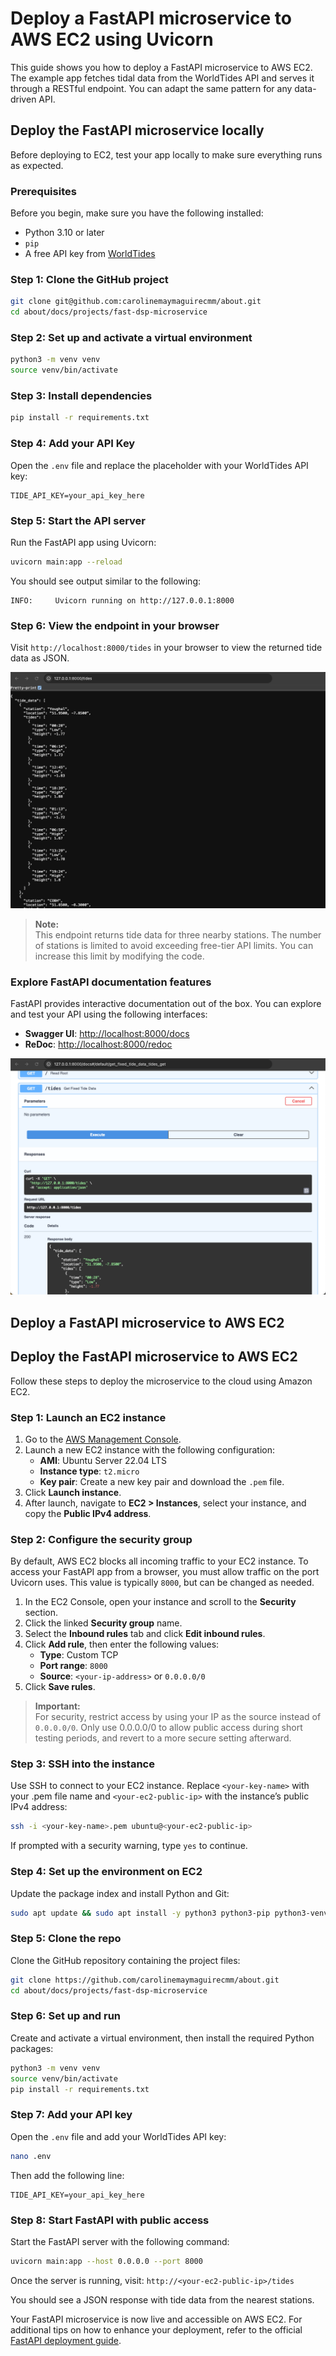 # Deploy a FastAPI microservice to AWS EC2 using Uvicorn

This guide shows you how to deploy a FastAPI microservice to AWS EC2. The example app fetches tidal data from the WorldTides API and serves it through a RESTful endpoint. You can adapt the same pattern for any data-driven API.

## Deploy the FastAPI microservice locally

Before deploying to EC2, test your app locally to make sure everything runs as expected.

### Prerequisites

Before you begin, make sure you have the following installed:

- Python 3.10 or later
- `pip`
- A free API key from [WorldTides](https://www.worldtides.info/register)

### Step 1: Clone the GitHub project

```bash
git clone git@github.com:carolinemaymaguirecmm/about.git
cd about/docs/projects/fast-dsp-microservice
```

### Step 2: Set up and activate a virtual environment

```bash
python3 -m venv venv
source venv/bin/activate
```

### Step 3: Install dependencies

```bash
pip install -r requirements.txt
```

### Step 4: Add your API Key

Open the `.env` file and replace the placeholder with your WorldTides API key:

```env
TIDE_API_KEY=your_api_key_here
```

### Step 5: Start the API server

Run the FastAPI app using Uvicorn:

```bash
uvicorn main:app --reload
```

You should see output similar to the following:

```
INFO:     Uvicorn running on http://127.0.0.1:8000
```

### Step 6: View the endpoint in your browser

Visit `http://localhost:8000/tides` in your browser to view the returned tide data as JSON.

![Swagger UI Screenshot](./images/fast-api-browser.png)

> **Note:**  
> This endpoint returns tide data for three nearby stations. The number of stations is limited to avoid exceeding free-tier API limits. You can increase this limit by modifying the code.

### Explore FastAPI documentation features

FastAPI provides interactive documentation out of the box. You can explore and test your API using the following interfaces:

- **Swagger UI**: [http://localhost:8000/docs](http://localhost:8000/docs)
- **ReDoc**: [http://localhost:8000/redoc](http://localhost:8000/redoc)

![Swagger UI Screenshot](./images/fast-api-docs.png)

## Deploy a FastAPI microservice to AWS EC2

## Deploy the FastAPI microservice to AWS EC2

Follow these steps to deploy the microservice to the cloud using Amazon EC2.

### Step 1: Launch an EC2 instance

1. Go to the [AWS Management Console](https://console.aws.amazon.com/).
2. Launch a new EC2 instance with the following configuration:
   - **AMI**: Ubuntu Server 22.04 LTS
   - **Instance type**: `t2.micro`
   - **Key pair**: Create a new key pair and download the `.pem` file.
3. Click **Launch instance**.
4. After launch, navigate to **EC2 > Instances**, select your instance, and copy the **Public IPv4 address**.

### Step 2: Configure the security group

By default, AWS EC2 blocks all incoming traffic to your EC2 instance. To access your FastAPI app from a browser, you must allow traffic on the port Uvicorn uses. This value is typically `8000`, but can be changed as needed.

1. In the EC2 Console, open your instance and scroll to the **Security** section.
2. Click the linked **Security group** name.
3. Select the **Inbound rules** tab and click **Edit inbound rules**.
4. Click **Add rule**, then enter the following values:
   - **Type**: Custom TCP
   - **Port range**: `8000`
   - **Source**: `<your-ip-address>` or `0.0.0.0/0`
5. Click **Save rules**.

> **Important:**  
> For security, restrict access by using your IP as the source instead of `0.0.0.0/0`. Only use 0.0.0.0/0 to allow public access during short testing periods, and revert to a more secure setting afterward.

### Step 3: SSH into the instance

Use SSH to connect to your EC2 instance. Replace `<your-key-name>` with your .pem file name and `<your-ec2-public-ip>` with the instance’s public IPv4 address:

```bash
ssh -i <your-key-name>.pem ubuntu@<your-ec2-public-ip>
```

If prompted with a security warning, type `yes` to continue.

### Step 4: Set up the environment on EC2

Update the package index and install Python and Git:

```bash
sudo apt update && sudo apt install -y python3 python3-pip python3-venv git
```

### Step 5: Clone the repo

Clone the GitHub repository containing the project files:

```bash
git clone https://github.com/carolinemaymaguirecmm/about.git
cd about/docs/projects/fast-dsp-microservice
```

### Step 6: Set up and run

Create and activate a virtual environment, then install the required Python packages:

```bash
python3 -m venv venv
source venv/bin/activate
pip install -r requirements.txt
```

### Step 7: Add your API key

Open the `.env` file and add your WorldTides API key:

```bash
nano .env
```

Then add the following line:

```env
TIDE_API_KEY=your_api_key_here
```

### Step 8: Start FastAPI with public access

Start the FastAPI server with the following command:

```bash
uvicorn main:app --host 0.0.0.0 --port 8000
```

Once the server is running, visit: `http://<your-ec2-public-ip>/tides`

You should see a JSON response with tide data from the nearest stations.

Your FastAPI microservice is now live and accessible on AWS EC2. For additional tips on how to enhance your deployment, refer to the official [FastAPI deployment guide](https://fastapi.tiangolo.com/deployment/).

